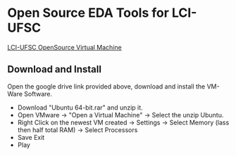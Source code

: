 # Open Source EDA Tools for LCI-UFSC

[LCI-UFSC OpenSource Virtual Machine](https://drive.google.com/drive/folders/1gIJjDK1yTs8wtIxc7f2z7mOENcpjpTFQ)

## Download and Install

Open the google drive link provided above, download and install the VM-Ware Software.

 - Download "Ubuntu 64-bit.rar" and unzip it. 
 - Open VMware -> "Open a Virtual Machine" -> Select the unzip Ubuntu.
 - Right Click on the newest VM created -> Settings -> Select Memory (lass then half total RAM) -> Select Processors
 - Save Exit
 - Play


